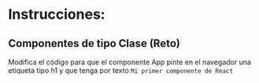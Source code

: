 # Instrucciones:

## Componentes de tipo Clase (Reto)

Modifica el código para que el componente App pinte en el navegador una etiqueta
tipo h1 y que tenga por texto `Mi primer componente de React`

